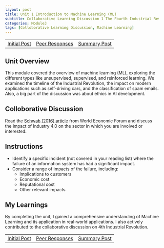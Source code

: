 ```yaml
---
layout: post
title: Unit 1 Introduction to Machine Learning (ML)
subtitle: Collaborative Learning Discussion 1 The Fourth Industrial Revolution
categories: Module3
tags: [Colloborative Learning Discussion, Machine Learning]
---
```

<html lang="en">
    <table>
    <tr>
      <td> <a href="../../../../artefacts/ML-Initial_Post.pdf" target="_blank" class="button large">Initial Post</a></td> 
       <td> <a href="../../../../artefacts/ML-Peer_Response.pdf" target="_blank" class="button large">Peer Responses</a></td> 
       <td> <a href="../../../../artefacts/ML-Summary_Post.pdf" target="_blank" class="button large">Summary Post</a></td> 
    </tr>
</table>
<body>
<h2>Unit Overview</h2>
<p>This module covered the overview of machine learning (ML), exploring the different types like unsupervised, supervised, and reinforced learning. We examined the timeline of the Industrial Revolution, the impact on modern applications such as self-driving cars, and the classification of spam emails. Also, a big part of the discussion was about ethics in AI development.</p>
  
<h2>Colloborative Discussion</h2>
<p>Read the <a href="https://www.weforum.org/agenda/2016/01/the-fourth-industrial-revolution-by-klaus-schwab">Schwab (2016) article</a> from World Economic Forum and discuss the impact of Industry 4.0 on the sector in which you are involved or interested.</p>

<h2>Instructions</h2>
<ul>
<li>Identify a specific incident (not covered in your reading list) where the failure of an information system has had a significant impact.</li>
<li>Consider a range of impacts of the failure, including:
<ul>
<li>Implications to customers</li>
<li>Economic cost</li>
<li>Reputational cost</li>
<li>Other relevant impacts</li>
 </ul>
</li>
</ul>
</ul>
 <h2>My Learnings</h2>
 <p>By completing the unit, I gained a comprehensive understanding of Machine Learning and its application in real-world applications. I also actively contributed to the collaborative discussion on 4th Industrial Revolution.</p>
</body>
</html>
<table>
    <tr>
      <td> <a href="../../../../artefacts/ML-Initial_Post.pdf" target="_blank" class="button large">Initial Post</a></td> 
       <td> <a href="../../../../artefacts/ML-Peer_Response.pdf" target="_blank" class="button large">Peer Responses</a></td> 
       <td> <a href="../../../../artefacts/ML-Summary_Post.pdf" target="_blank" class="button large">Summary Post</a></td> 
    </tr>
</table>
